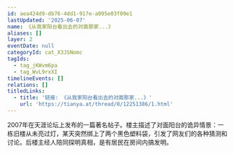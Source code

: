 ```yaml
---
id: aea424d9-db76-4dd1-917e-a095e03f09e1
lastUpdated: '2025-06-07'
name: 《从我家阳台看出去的对面那家...》
aliases: []
layer: 2
eventDate: null
categoryId: cat_X3JSNomc
tagIds:
  - tag_jKWvm6pa
  - tag_WvL9rxXI
timelineEvents: []
relations: []
titledLinks:
  - title: '链接: 《从我家阳台看出去的对面那家...》'
    url: 'https://tianya.at/thread/0/12251386/1.html'
---
```

2007年在天涯论坛上发布的一篇著名帖子。楼主描述了对面阳台的诡异情景：一栋旧楼从未亮过灯，某天突然绑上了两个黑色塑料袋，引发了网友们的各种猜测和讨论。后楼主经人陪同探明真相，是有居民在房间内搞发明。
